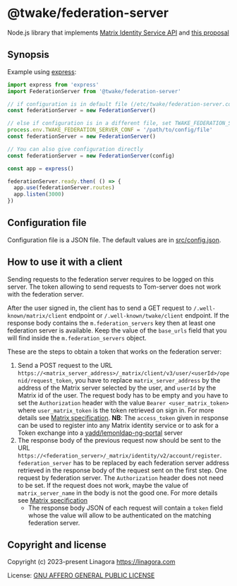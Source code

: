 # @twake/federation-server

Node.js library that implements
[Matrix Identity Service API](https://spec.matrix.org/v1.6/identity-service-api/) and [this proposal](https://github.com/guimard/matrix-spec-proposals/blob/unified-identity-service/proposals/4004-unified-identity-service-view.md)

## Synopsis

Example using [express](https://www.npmjs.com/package/express):

```js
import express from 'express'
import FederationServer from '@twake/federation-server'

// if configuration is in default file (/etc/twake/federation-server.conf)
const federationServer = new FederationServer()

// else if configuration is in a different file, set TWAKE_FEDERATION_SERVER_CONF
process.env.TWAKE_FEDERATION_SERVER_CONF = '/path/to/config/file'
const federationServer = new FederationServer()

// You can also give configuration directly
const federationServer = new FederationServer(config)

const app = express()

federationServer.ready.then( () => {
  app.use(federationServer.routes)
  app.listen(3000)
})
```

## Configuration file

Configuration file is a JSON file. The default values are
in [src/config.json](./src/config.json).

## How to use it with a client

Sending requests to the federation server requires to be logged on this server. The token allowing to send requests to Tom-server does not work with the federation server.

After the user signed in, the client has to send a GET request to `/.well-known/matrix/client` endpoint or `/.well-known/twake/client` endpoint. If the response body contains the `m.federation_servers` key then at least one federation server is available. Keep the value of the `base_urls` field that you will find inside the `m.federation_servers` object.

These are the steps to obtain a token that works on the federation server:
1. Send a POST request to the URL `https://<matrix_server_address>/_matrix/client/v3/user/<userId>/openid/request_token`, you have to replace `matrix_server_address` by the address of the Matrix server selected by the user, and `userId` by the Matrix id of the user. The request body has to be empty and you have to set the `Authorization` header with the value `Bearer <user_matrix_token>` where `user_matrix_token` is the token retrieved on sign in. For more details see [Matrix specification](https://spec.matrix.org/v1.8/client-server-api/#post_matrixclientv3useruseridopenidrequest_token). **NB**: The `access_token` given in response can be used to register into any Matrix identity service or to ask for a Token exchange into a [yadd/lemonldap-ng-portal](https://github.com/guimard/llng-docker) server
2. The response body of the previous request now should be sent to the URL `https://<federation_server>/_matrix/identity/v2/account/register`. `federation_server` has to be replaced by each federation server address retrieved in the response body of the request sent on the first step. One request by federation server. The `Authorization` header does not need to be set. If the request does not work, maybe the value of  `matrix_server_name` in the body is not the good one.
For more details see [Matrix specification](https://spec.matrix.org/v1.8/identity-service-api/#post_matrixidentityv2accountregister)
   * The response body JSON of each request will contain a `token` field whose the value will allow to be authenticated on the matching federation server.

## Copyright and license

Copyright (c) 2023-present Linagora <https://linagora.com>

License: [GNU AFFERO GENERAL PUBLIC LICENSE](https://ci.linagora.com/publicgroup/oss/twake/tom-server/-/blob/master/LICENSE)
